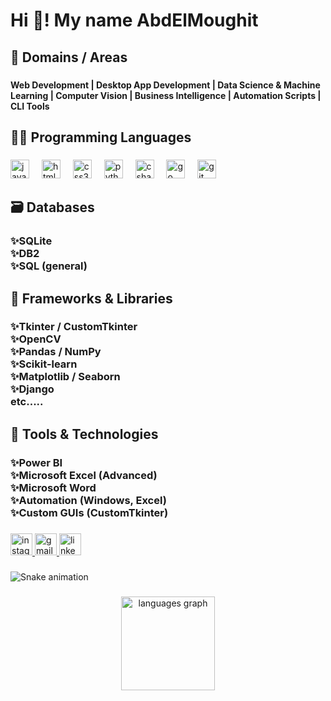<h1 align="left">Hi 👋! My name AbdElMoughit</h1>

###

<h2 align="left">🤖 Domains / Areas</h2>

###

<h4 align="left">Web Development | Desktop App Development | Data Science & Machine Learning | Computer Vision | Business Intelligence | Automation Scripts | CLI Tools</h4>

###

<h2 align="left">👨‍💻 Programming Languages</h2>

###

<div align="left">
  <img src="https://cdn.jsdelivr.net/gh/devicons/devicon/icons/javascript/javascript-original.svg" height="30" alt="javascript logo"  />
  <img width="12" />
  <img src="https://cdn.jsdelivr.net/gh/devicons/devicon/icons/html5/html5-original.svg" height="30" alt="html5 logo"  />
  <img width="12" />
  <img src="https://cdn.jsdelivr.net/gh/devicons/devicon/icons/css3/css3-original.svg" height="30" alt="css3 logo"  />
  <img width="12" />
  <img src="https://cdn.jsdelivr.net/gh/devicons/devicon/icons/python/python-original.svg" height="30" alt="python logo"  />
  <img width="12" />
  <img src="https://cdn.jsdelivr.net/gh/devicons/devicon/icons/csharp/csharp-original.svg" height="30" alt="csharp logo"  />
  <img width="12" />
  <img src="https://cdn.jsdelivr.net/gh/devicons/devicon/icons/go/go-original.svg" height="30" alt="go logo"  />
  <img width="12" />
  <img src="https://cdn.jsdelivr.net/gh/devicons/devicon/icons/git/git-original.svg" height="30" alt="git logo"  />
</div>

###

<h2 align="left">🗃️ Databases</h2>

###

<h3 align="left">✨SQLite<br>✨DB2<br>✨SQL (general)</h3>

###

<h2 align="left">🧱 Frameworks & Libraries</h2>

###

<h3 align="left">✨Tkinter / CustomTkinter <br>✨OpenCV <br>✨Pandas / NumPy <br>✨Scikit-learn<br>✨Matplotlib / Seaborn<br>✨Django<br>etc.....</h3>

###

<h2 align="left">🧰 Tools & Technologies</h2>

###

<h3 align="left">✨Power BI<br>✨Microsoft Excel (Advanced)<br>✨Microsoft Word<br>✨Automation (Windows, Excel)<br>✨Custom GUIs (CustomTkinter)</h3>

###

<div align="left">
  <a href="https://www.instagram.com/abd.el_moughit?igsh=ZDk1bWoxcG9rcjE1" target="_blank">
    <img src="https://img.shields.io/static/v1?message=Instagram&logo=instagram&label=&color=E4405F&logoColor=white&labelColor=&style=for-the-badge" height="35" alt="instagram logo"  />
  </a>
  <a href="emoryantis@gmail.com" target="_blank">
    <img src="https://img.shields.io/static/v1?message=Gmail&logo=gmail&label=&color=D14836&logoColor=white&labelColor=&style=for-the-badge" height="35" alt="gmail logo"  />
  </a>
  <a href="https://www.linkedin.com/in/moughit-bougrine-327622353/" target="_blank">
    <img src="https://img.shields.io/static/v1?message=LinkedIn&logo=linkedin&label=&color=0077B5&logoColor=white&labelColor=&style=for-the-badge" height="35" alt="linkedin logo"  />
  </a>
</div>

###

<h4 align="left"></h4>

###

<img src="https://raw.githubusercontent.com/moubougrine/moubougrine/output/snake.svg" alt="Snake animation" />

###

<div align="center">
  <img src="https://github-readme-stats.vercel.app/api/top-langs?username=moubougrine&locale=en&hide_title=true&layout=compact&card_width=320&langs_count=5&theme=dracula&hide_border=true" height="150" alt="languages graph"  />
</div>

###
